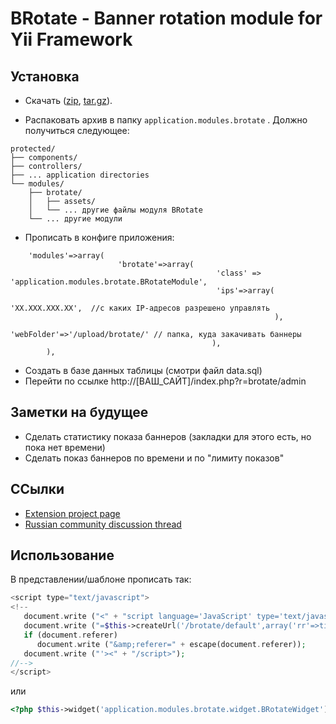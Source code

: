 BRotate - Banner rotation module for Yii Framework
=======

## Установка

* Скачать ([zip](https://github.com/kosenka/brotate/zipball/master), [tar.gz](https://github.com/kosenka/brotate/tarball/master)).

* Распаковать архив в папку `application.modules.brotate` . Должно получиться следующее:

```
protected/
├── components/
├── controllers/
├── ... application directories
└── modules/
    ├── brotate/
    │   ├── assets/
    │   └── ... другие файлы модуля BRotate
    └── ... другие модули
```

* Прописать в конфиге приложения:

```
    'modules'=>array(
                        'brotate'=>array(
                                              'class' => 'application.modules.brotate.BRotateModule',
                                              'ips'=>array(
                                                           'XX.XXX.XXX.XX',  //с каких IP-адресов разрешено управлять
                                                           ),
                                              'webFolder'=>'/upload/brotate/' // папка, куда закачивать баннеры
                                             ),
        ),
```

* Создать в базе данных таблицы (смотри файл data.sql)
* Перейти по ссылке http://[ВАШ_САЙТ]/index.php?r=brotate/admin

## Заметки на будущее

* Сделать статистику показа баннеров (закладки для этого есть, но пока нет времени)
* Сделать показ баннеров по времени и по "лимиту показов"

## ССылки

* [Extension project page](https://github.com/kosenka/brotate)
* [Russian community discussion thread](http://yiiframework.ru/forum/viewtopic.php?f=)

## Использование
В представлении/шаблоне прописать так:

```php
<script type="text/javascript">
<!--
   document.write ("<" + "script language='JavaScript' type='text/javascript' src='");
   document.write ("=$this->createUrl('/brotate/default',array('rr'=>time()))");
   if (document.referer)
      document.write ("&amp;referer=" + escape(document.referer));
   document.write ("'><" + "/script>");
//-->
</script>
```
или
```php
<?php $this->widget('application.modules.brotate.widget.BRotateWidget'); ?>
```
